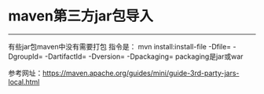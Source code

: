 # maven第三方jar包导入
---
有些jar包maven中没有需要打包
指令是：
mvn install:install-file -Dfile=<path-to-file> -DgroupId=<group-id> -DartifactId=<artifact-id> -Dversion=<version> -Dpackaging=<packaging>
packaging是jar或war

参考网址：https://maven.apache.org/guides/mini/guide-3rd-party-jars-local.html
 

